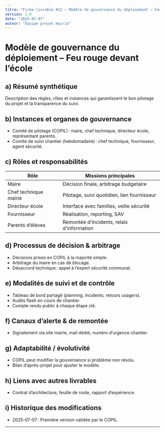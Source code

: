 ```yaml
---
titre: "Fiche-livrable #12 – Modèle de gouvernance du déploiement – Feu rouge école"
version: 1.0
date: "2025-07-07"
auteur: "Équipe projet mairie"
---
```


# Modèle de gouvernance du déploiement – Feu rouge devant l’école

## a) Résumé synthétique

Description des règles, rôles et instances qui garantissent le bon pilotage du projet et la transparence du suivi.

## b) Instances et organes de gouvernance

- Comité de pilotage (COPIL) : maire, chef technique, directeur école, représentant parents.
- Comité de suivi chantier (hebdomadaire) : chef technique, fournisseur, agent sécurité.

## c) Rôles et responsabilités

| Rôle                  | Missions principales                        |
| --------------------- | ------------------------------------------- |
| Maire                 | Décision finale, arbitrage budgetaire       |
| Chef technique mairie | Pilotage, suivi quotidien, lien fournisseur |
| Directeur école       | Interface avec familles, veille sécurité    |
| Fournisseur           | Réalisation, reporting, SAV                 |
| Parents d’élèves      | Remontée d’incidents, relais d’information  |

## d) Processus de décision & arbitrage

- Décisions prises en COPIL à la majorité simple.
- Arbitrage du maire en cas de blocage.
- Désaccord technique : appel à l’expert sécurité communal.

## e) Modalités de suivi et de contrôle

- Tableau de bord partagé (planning, incidents, retours usagers).
- Audits flash en cours de chantier.
- Compte rendu public à chaque étape clé.

## f) Canaux d’alerte & de remontée

- Signalement via site mairie, mail dédié, numéro d’urgence chantier.

## g) Adaptabilité / évolutivité

- COPIL peut modifier la gouvernance si problème non résolu.
- Bilan d’après-projet pour ajuster le modèle.

## h) Liens avec autres livrables

- Contrat d’architecture, feuille de route, rapport d’expérience.

## i) Historique des modifications

- 2025-07-07 : Première version validée par le COPIL.

---
